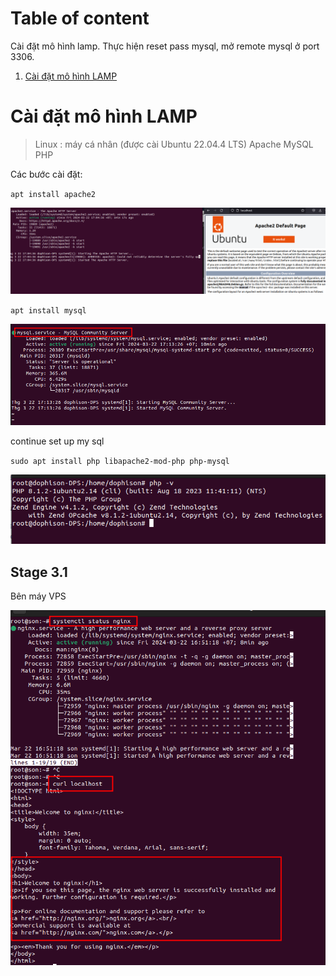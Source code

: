 
# Table of content

Cài đặt mô hình lamp.
Thực hiện reset pass mysql, mở remote mysql ở port 3306.

1. [Cài đặt mô hình LAMP](#cai-dat-mo-hinh-lamp)


# Cài đặt mô hình LAMP 

> Linux : máy cá nhân (được cài Ubuntu 22.04.4 LTS)
Apache
MySQL
PHP


Các bước cài đặt:

``apt install apache2``

![chntpw](/Images/Stage3_1/apache_active.png)


``apt install mysql``

![chntpw](/Images/Stage3_1/sql_active.png)


continue set up my sql


``sudo apt install php libapache2-mod-php php-mysql``


![chntpw](/Images/Stage3_1/php.png)







## Stage 3.1

Bên máy VPS 

![chntpw](/Images/Stage3_1/nginx_ok_vps.png)






